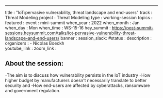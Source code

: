 ---
title        : "IoT:pervasive vulnerability, threat landscape and end-users"
track        : Threat Modeling
project      : Threat Modeling
type         : working-session
topics       :
featured     :
event        : mini-summit
when_year    : 2022
when_month   : Jan
when_day     : Mon
when_time    : WS-15-16
hey_summit   : https://post-summit-sessions.heysummit.com/talks/iot-pervasive-vulnerability-threat-landscape-and-end-users/
banner       : 
session_slack:
#status      : 
description  :
organizers   :
    - Nicolas Boeckh   
youtube_link : 
zoom_link    : 

## About the session:
-The aim is to discuss how vulnerability persists in the IoT industry
-How higher budget by manufacturers doesn't necessarily translate to better security and 
-How end-users are affected by cyberattacks, ransomware and government regulation.
